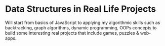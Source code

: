 # Data Structures in Real Life Projects

Will start from basics of JavaScript to applying my algorithmic skills such as backtracking, graph algorithms, dynamic programming, OOPs concepts to build some interesting real projects that include games, puzzles & web-apps.

